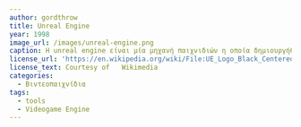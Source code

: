 ```yaml
---
author: gordthrow
title: Unreal Engine
year: 1998
image_url: /images/unreal-engine.png
caption: Η unreal engine είναι μία μηχανή παιχνιδιών η οποία δημιουργήθηκε από τον Tim Sweeney και πρωτοεμφανίστηκε το 1998 στο βιντεοπαιχνίδι με όνομα Unreal. Πλέον είναι εμπορικά διαθέσιμη για όλους και θεωρείται μια από τις πιο επιτυχημένες μηχανές παιχνιδιών'
license_url: 'https://en.wikipedia.org/wiki/File:UE_Logo_Black_Centered.svg'
license_text: Courtesy of   Wikimedia
categories:
  - Βιντεοπαιχνίδια 
tags:
  - tools
  - Videogame Engine
---
```

